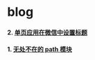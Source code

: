 # blog

#### 2. [单页应用在微信中设置标题](https://github.com/Liqihan/blog/issues/2)
#### 1. [无处不在的 path 模块](https://github.com/Liqihan/blog/issues/1)